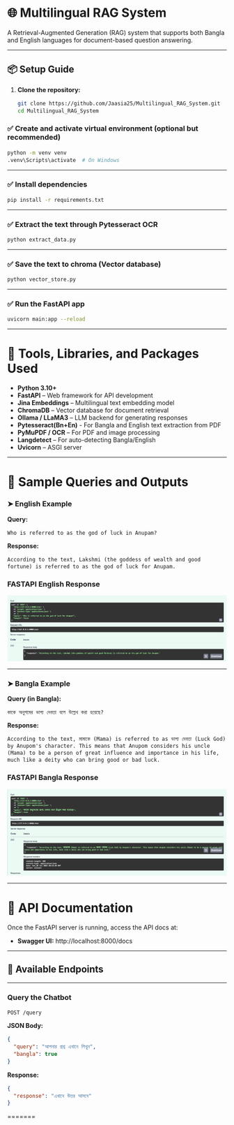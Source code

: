 # 🌐 Multilingual RAG System

A Retrieval-Augmented Generation (RAG) system that supports both Bangla and English languages for document-based question answering.

---

## 📦 Setup Guide

1. **Clone the repository:**

   ```bash
   git clone https://github.com/Jaasia25/Multilingual_RAG_System.git
   cd Multilingual_RAG_System


### ✅ Create and activate virtual environment (optional but recommended)

```bash
python -m venv venv
.venv\Scripts\activate  # On Windows
```

---

### ✅ Install dependencies

```bash
pip install -r requirements.txt
```

---

### ✅ Extract the text through Pytesseract OCR

```bash
python extract_data.py
```
---

### ✅ Save the text to chroma (Vector database)

```bash
python vector_store.py
```

---

### ✅ Run the FastAPI app

```bash
uvicorn main:app --reload
```

---

# 🧰 Tools, Libraries, and Packages Used

- **Python 3.10+**
- **FastAPI** – Web framework for API development
- **Jina Embeddings** – Multilingual text embedding model
- **ChromaDB** – Vector database for document retrieval
- **Ollama / LLaMA3** – LLM backend for generating responses
- **Pytesseract(Bn+En)** - For Bangla and English text extraction from PDF
- **PyMuPDF / OCR** – For PDF and image processing
- **Langdetect** – For auto-detecting Bangla/English
- **Uvicorn** – ASGI server

---

# 💬 Sample Queries and Outputs

### ➤ English Example

**Query:**

```text
Who is referred to as the god of luck in Anupam?
```

**Response:**

```text
According to the text, Lakshmi (the goddess of wealth and good fortune) is referred to as the god of luck for Anupam.
```

### FASTAPI English Response

![English Response](readme_images\10ms2.png)



---

### ➤ Bangla Example

**Query (in Bangla):**

```text
কাকে অনুপমের ভাগ্য দেবতা বলে উল্লেখ করা হয়েছে?
```

**Response:**

```text
According to the text, মামাকে (Mama) is referred to as ভাগ্য দেবতা (Luck God) by Anupom's character. This means that Anupom considers his uncle (Mama) to be a person of great influence and importance in his life, much like a deity who can bring good or bad luck.
```

### FASTAPI Bangla Response

![Bangla Response](readme_images\10ms1.png)


---

# 🔌 API Documentation

Once the FastAPI server is running, access the API docs at:

- **Swagger UI:** http://localhost:8000/docs  

---

## 📍 Available Endpoints



---

### Query the Chatbot

```http
POST /query
```

**JSON Body:**

```json
{
  "query": "আপনার প্রশ্ন এখানে লিখুন",
  "bangla": true
}
```

**Response:**

```json
{
  "response": "এখানে উত্তর আসবে"
}
```
=======
